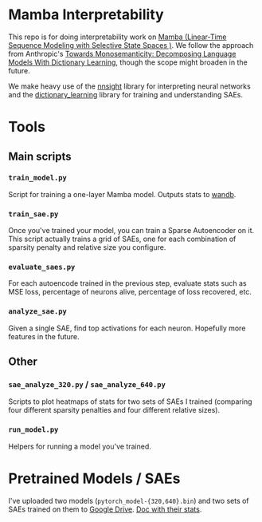 # Mamba Interpretability

This repo is for doing interpretability work on [Mamba (Linear-Time Sequence Modeling with Selective State Spaces
)](https://arxiv.org/abs/2312.00752). We follow the approach from Anthropic's [Towards Monosemanticity: Decomposing Language Models With Dictionary Learning](https://transformer-circuits.pub/2023/monosemantic-features/index.html), though the scope might broaden in the future.

We make heavy use of the [nnsight](https://nnsight.net/) library for interpreting neural networks and the [dictionary_learning](https://github.com/saprmarks/dictionary_learning) library for training and understanding SAEs.

# Tools

## Main scripts

### `train_model.py`

Script for training a one-layer Mamba model. Outputs stats to [wandb](https://wandb.ai/site/).

### `train_sae.py`

Once you've trained your model, you can train a Sparse Autoencoder on it. This script actually trains a grid of SAEs, one for each combination of sparsity penalty and relative size you configure.

### `evaluate_saes.py`

For each autoencode trained in the previous step, evaluate stats such as MSE loss, percentage of neurons alive, percentage of loss recovered, etc.

### `analyze_sae.py`

Given a single SAE, find top activations for each neuron. Hopefully more features in the future.

## Other

### `sae_analyze_320.py` / `sae_analyze_640.py`

Scripts to plot heatmaps of stats for two sets of SAEs I trained (comparing four different sparsity penalties and four different relative sizes).

### `run_model.py`

Helpers for running a model you've trained.

# Pretrained Models / SAEs

I've uploaded two models (`pytorch_model-{320,640}.bin`) and two sets of SAEs trained on them to [Google Drive](https://drive.google.com/drive/folders/1l8Qiei75lQjrz_EUrgNgysfZ-gkr_r0L?usp=sharing). [Doc with their stats](https://docs.google.com/document/d/1Y1iEJIkoXhLkdxEQCxIPHJFirJRq26R9gRqpYV9hie0/edit?usp=sharing).

